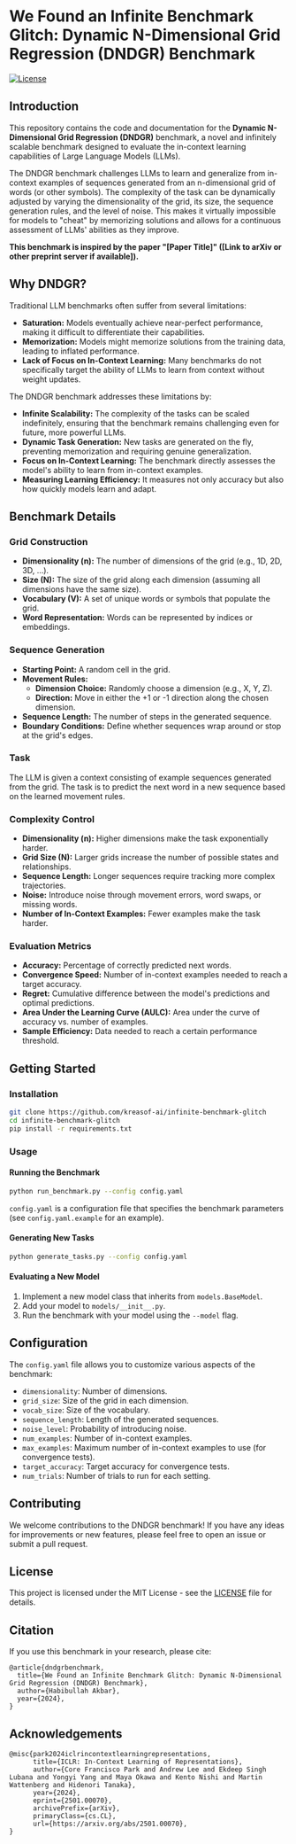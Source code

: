 # We Found an Infinite Benchmark Glitch: Dynamic N-Dimensional Grid Regression (DNDGR) Benchmark

[![License](https://img.shields.io/badge/License-MIT-blue.svg)](LICENSE)

## Introduction

This repository contains the code and documentation for the **Dynamic N-Dimensional Grid Regression (DNDGR)** benchmark, a novel and infinitely scalable benchmark designed to evaluate the in-context learning capabilities of Large Language Models (LLMs).

The DNDGR benchmark challenges LLMs to learn and generalize from in-context examples of sequences generated from an n-dimensional grid of words (or other symbols). The complexity of the task can be dynamically adjusted by varying the dimensionality of the grid, its size, the sequence generation rules, and the level of noise. This makes it virtually impossible for models to "cheat" by memorizing solutions and allows for a continuous assessment of LLMs' abilities as they improve.

**This benchmark is inspired by the paper "[Paper Title]" ([Link to arXiv or other preprint server if available]).**

## Why DNDGR?

Traditional LLM benchmarks often suffer from several limitations:

*   **Saturation:** Models eventually achieve near-perfect performance, making it difficult to differentiate their capabilities.
*   **Memorization:** Models might memorize solutions from the training data, leading to inflated performance.
*   **Lack of Focus on In-Context Learning:** Many benchmarks do not specifically target the ability of LLMs to learn from context without weight updates.

The DNDGR benchmark addresses these limitations by:

*   **Infinite Scalability:** The complexity of the tasks can be scaled indefinitely, ensuring that the benchmark remains challenging even for future, more powerful LLMs.
*   **Dynamic Task Generation:** New tasks are generated on the fly, preventing memorization and requiring genuine generalization.
*   **Focus on In-Context Learning:** The benchmark directly assesses the model's ability to learn from in-context examples.
*   **Measuring Learning Efficiency:** It measures not only accuracy but also how quickly models learn and adapt.

## Benchmark Details

### Grid Construction

*   **Dimensionality (n):** The number of dimensions of the grid (e.g., 1D, 2D, 3D, ...).
*   **Size (N):** The size of the grid along each dimension (assuming all dimensions have the same size).
*   **Vocabulary (V):** A set of unique words or symbols that populate the grid.
*   **Word Representation:** Words can be represented by indices or embeddings.

### Sequence Generation

*   **Starting Point:** A random cell in the grid.
*   **Movement Rules:**
    *   **Dimension Choice:** Randomly choose a dimension (e.g., X, Y, Z).
    *   **Direction:** Move in either the +1 or -1 direction along the chosen dimension.
*   **Sequence Length:** The number of steps in the generated sequence.
*   **Boundary Conditions:** Define whether sequences wrap around or stop at the grid's edges.

### Task

The LLM is given a context consisting of example sequences generated from the grid. The task is to predict the next word in a new sequence based on the learned movement rules.

### Complexity Control

*   **Dimensionality (n):** Higher dimensions make the task exponentially harder.
*   **Grid Size (N):** Larger grids increase the number of possible states and relationships.
*   **Sequence Length:** Longer sequences require tracking more complex trajectories.
*   **Noise:** Introduce noise through movement errors, word swaps, or missing words.
*   **Number of In-Context Examples:** Fewer examples make the task harder.

### Evaluation Metrics

*   **Accuracy:** Percentage of correctly predicted next words.
*   **Convergence Speed:** Number of in-context examples needed to reach a target accuracy.
*   **Regret:** Cumulative difference between the model's predictions and optimal predictions.
*   **Area Under the Learning Curve (AULC):** Area under the curve of accuracy vs. number of examples.
*   **Sample Efficiency:** Data needed to reach a certain performance threshold.

## Getting Started

### Installation

```bash
git clone https://github.com/kreasof-ai/infinite-benchmark-glitch
cd infinite-benchmark-glitch
pip install -r requirements.txt
```

### Usage

#### Running the Benchmark

```bash
python run_benchmark.py --config config.yaml
```

`config.yaml` is a configuration file that specifies the benchmark parameters (see `config.yaml.example` for an example).

#### Generating New Tasks

```bash
python generate_tasks.py --config config.yaml
```

#### Evaluating a New Model

1. Implement a new model class that inherits from `models.BaseModel`.
2. Add your model to `models/__init__.py`.
3. Run the benchmark with your model using the `--model` flag.

## Configuration

The `config.yaml` file allows you to customize various aspects of the benchmark:

*   `dimensionality`: Number of dimensions.
*   `grid_size`: Size of the grid in each dimension.
*   `vocab_size`: Size of the vocabulary.
*   `sequence_length`: Length of the generated sequences.
*   `noise_level`: Probability of introducing noise.
*   `num_examples`: Number of in-context examples.
*   `max_examples`: Maximum number of in-context examples to use (for convergence tests).
*   `target_accuracy`: Target accuracy for convergence tests.
*   `num_trials`: Number of trials to run for each setting.

## Contributing

We welcome contributions to the DNDGR benchmark! If you have any ideas for improvements or new features, please feel free to open an issue or submit a pull request.

## License

This project is licensed under the MIT License - see the [LICENSE](LICENSE) file for details.

## Citation

If you use this benchmark in your research, please cite:

```
@article{dndgrbenchmark,
  title={We Found an Infinite Benchmark Glitch: Dynamic N-Dimensional Grid Regression (DNDGR) Benchmark},
  author={Habibullah Akbar},
  year={2024},
}
```

## Acknowledgements

```
@misc{park2024iclrincontextlearningrepresentations,
      title={ICLR: In-Context Learning of Representations}, 
      author={Core Francisco Park and Andrew Lee and Ekdeep Singh Lubana and Yongyi Yang and Maya Okawa and Kento Nishi and Martin Wattenberg and Hidenori Tanaka},
      year={2024},
      eprint={2501.00070},
      archivePrefix={arXiv},
      primaryClass={cs.CL},
      url={https://arxiv.org/abs/2501.00070}, 
}
```